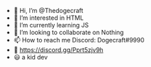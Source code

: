 - 👋 Hi, I’m @Thedogecraft
- 👀 I’m interested in HTML
- 🌱 I’m currently learning JS
- 💞️ I’m looking to collaborate on Nothing
- 📫 How to reach me Discord: Dogecraft#9990
- 🔗 https://discord.gg/Pprt5zjv9h
- 😃 a kid dev 

<!---
Thedogecraft/Thedogecraft is a ✨ special ✨ repository because its `README.md` (this file) appears on your GitHub profile.
You can click the Preview link to take a look at your changes.
--->
